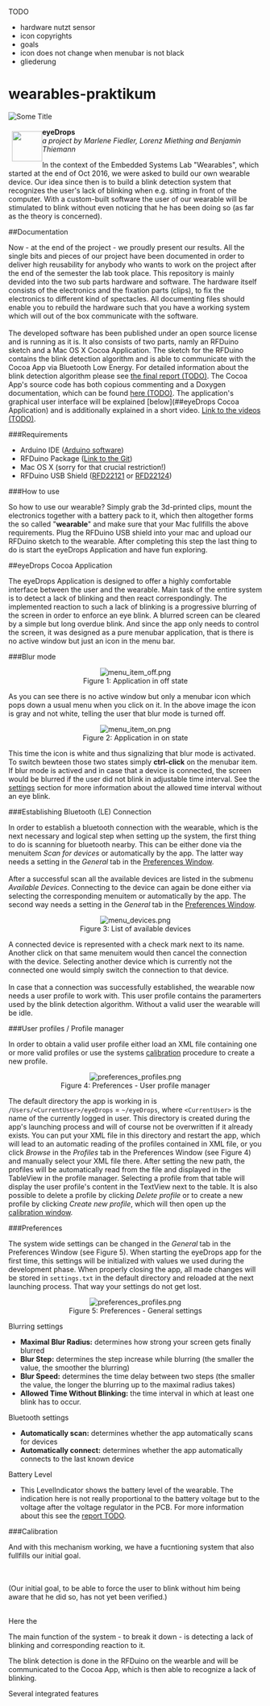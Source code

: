 TODO
  - hardware nutzt sensor
  - icon copyrights
  - goals
  - icon does not change when menubar is not black
  - gliederung

# wearables-praktikum

![Some Title](http://placehold.it/image.jpeg)

<img src="/docs/img/blur.png" width="60" height="60" style="float: left;margin-left: 7px;margin-top: 7px;">
<b>eyeDrops</b><br>
<i>a project by Marlene Fiedler, Lorenz Miething and Benjamin Thiemann</i>

In the context of the Embedded Systems Lab "Wearables", which started at the end of Oct 2016, we were asked to build our own wearable device. Our idea since then is to build a blink detection system that recognizes the user's lack of blinking when e.g. sitting in front of the computer. With a custom-built software the user of our wearable will be stimulated to blink without even noticing that he has been doing so (as far as the theory is concerned).

##Documentation

Now - at the end of the project - we proudly present our results. All the single bits and pieces of our project have been documented in order to deliver high reusability for anybody who wants to work on the project after the end of the semester the lab took place. This repository is mainly devided into the two sub parts hardware and software. The hardware itself consists of the electronics and the fixation parts (clips), to fix the electronics to different kind of spectacles. All documenting files should enable you to rebuild the hardware such that you have a working system which will out of the box communicate with the software.<br>
<br>
The developed software has been published under an open source license and is running as it is. It also consists of two parts, namly an RFDuino sketch and a Mac OS X Cocoa Application. The sketch for the RFDuino contains the blink detection algorithm and is able to communicate with the Cocoa App via Bluetooth Low Energy. For detailed information about the blink detection algorithm please see [the final report (TODO)](docs/readme.md). The Cocoa App's source code has both copious commenting and a Doxygen documentation, which can be found [here (TODO)](docs/html/index.html). The application's graphical user interface will be explained [below](##eyeDrops Cocoa Application) and is additionally explained in a short video. [Link to the videos (TODO)](https://www.youtube.com/watch?v=wOwblaKmyVw).

###Requirements
- Arduino IDE ([Arduino software](https://www.arduino.cc/en/main/software)) 
- RFDuino Package ([Link to the Git](https://github.com/RFduino/RFduino/blob/master/README.md))
- Mac OS X (sorry for that crucial restriction!)
- RFDuino USB Shield ([RFD22121](http://www.rfduino.com/product/rfd22121-usb-shield-for-rfduino/index.html) or [RFD22124](http://www.rfduino.com/product/rfd22124-pcb-usb-shield-for-rfduino/index.html))

###How to use

So how to use our wearable? Simply grab the 3d-printed clips, mount the electronics together with a battery pack to it, which then altogether forms the so called "<b>wearable</b>" and make sure that your Mac fullfills the above requirements. Plug the RFDuino USB shield into your mac and upload our RFDuino sketch to the wearable. After completing this step the last thing to do is start the eyeDrops Application and have fun exploring.

##eyeDrops Cocoa Application

The eyeDrops Application is designed to offer a highly comfortable interface between the user and the wearable. Main task of the entire system is to detect a lack of blinking and then react correspondingly. The implemented reaction to such a lack of blinking is a progressive blurring of the screen in order to enforce an eye blink. A blurred screen can be cleared by a simple but long overdue blink. And since the app only needs to control the screen, it was designed as a pure menubar application, that is there is no active window but just an icon in the menu bar.

###Blur mode

<p align="center">
<img src="https://github.com/benthie/wearables-praktikum/blob/master/docs/img/menu_item_off.png" alt="menu_item_off.png">
<br>Figure 1: Application in off state
</p>

As you can see there is no active window but only a menubar icon which pops down a usual menu when you click on it. In the above image the icon is gray and not white, telling the user that blur mode is turned off.

<p align="center">
<img src="https://github.com/benthie/wearables-praktikum/blob/master/docs/img/menu_item_on.png" alt="menu_item_on.png">
<br>Figure 2: Application in on state
</p>

This time the icon is white and thus signalizing that blur mode is activated. To switch bewteen those two states simply <b>ctrl-click</b> on the menubar item. If blur mode is actived and in case that a device is connected, the screen would be blurred if the user did not blink in adjustable time interval. See the [settings](#Preferences) section for more information about the allowed time interval without an eye blink.

###Establishing Bluetooth (LE) Connection

In order to establish a bluetooth connection with the wearable, which is the next necessary and logical step when setting up the system, the first thing to do is scanning for bluetooth nearby. This can be either done via the menuitem <i>Scan for devices</i> or automatically by the app. The latter way needs a setting in the <i>General</i> tab in the [Preferences Window](#Preferences).<br>
<br>
After a successful scan all the available devices are listed in the submenu <i>Available Devices</i>. Connecting to the device can again be done either via selecting the corresponding menuitem or automatically by the app. The second way needs a setting in the <i>General</i> tab in the [Preferences Window](#Preferences).<br>

<p align="center">
<img src="https://github.com/benthie/wearables-praktikum/blob/master/docs/img/menu_devices.png" alt="menu_devices.png">
<br>Figure 3: List of available devices
</p>

A connected device is represented with a check mark next to its name. Another click on that same menuitem would then cancel the connection with the device. Selecting another device which is currently not the connected one would simply switch the connection to that device.<br>
<br>
In case that a connection was successfully established, the wearable now needs a user profile to work with. This user profile contains the paramerters used by the blink detection algorithm. Without a valid user the wearable will be idle.

###User profiles / Profile manager

In order to obtain a valid user profile either load an XML file containing one or more valid profiles or use the systems [calibration](#Calibration) procedure to create a new profile.

<p align="center">
<img src="https://github.com/benthie/wearables-praktikum/blob/master/docs/img/preferences_profiles.png" alt="preferences_profiles.png">
<br>Figure 4: Preferences - User profile manager
</p>

The default directory the app is working in is `/Users/<CurrentUser>/eyeDrops` = `~/eyeDrops`, where `<CurrentUser>` is the name of the currently logged in user. This directory is created during the app's launching process and will of course not be overwritten if it already exists. You can put your XML file in this directory and restart the app, which will lead to an automatic reading of the profiles contained in XML file, or you click <i>Browse</i> in the <i>Profiles</i> tab in the Preferences Window (see Figure 4) and manually select your XML file there. After setting the new path, the profiles will be automatically read from the file and displayed in the TableView in the profile manager. Selecting a profile from that table will display the user profile's content in the TextView next to the table. It is also possible to delete a profile by clicking <i>Delete profile</i> or to create a new profile by clicking <i>Create new profile</i>, which will then open up the [calibration window](#Calibration).

###Preferences

The system wide settings can be changed in the <i>General</i> tab in the Preferences Window (see Figure 5). When starting the eyeDrops app for the first time, this settings will be initialized with values we used during the development phase. When properly closing the app, all made changes will be stored in `settings.txt` in the default directory and reloaded at the next launching process. That way your settings do not get lost.

<p align="center">
<img src="https://github.com/benthie/wearables-praktikum/blob/master/docs/img/preferences_general.png" alt="preferences_profiles.png">
<br>Figure 5: Preferences - General settings
</p>

Blurring settings
- <b>Maximal Blur Radius:</b> determines how strong your screen gets finally blurred
- <b>Blur Step:</b> determines the step increase while blurring (the smaller the value, the smoother the blurring)
- <b>Blur Speed:</b> determines the time delay between two steps (the smaller the value, the longer the blurring up to the maximal radius takes)
- <b>Allowed Time Without Blinking:</b> the time interval in which at least one blink has to occur.

Bluetooth settings
- <b>Automatically scan:</b> determines whether the app automatically scans for devices
- <b>Automatically connect:</b> determines whether the app automatically connects to the last known device

Battery Level
- This LevelIndicator shows the battery level of the wearable. The indication here is not really proportional to the battery voltage but to the voltage after the voltage regulator in the PCB. For more information about this see the [report TODO](/docs/report.pdf).

###Calibration

And with this mechanism working, we have a fucntioning system that also fullfills our initial goal.<br>
<br>



<br>
(Our initial goal, to be able to force the user to blink without him being aware that he did so, has not yet been verified.)<br>
<br>




Here the 

The main function of the system - to break it down - is detecting a lack of blinking and corresponding reaction to it. 

The blink detection is done in the RFDuino on the wearble and will be communicated to the Cocoa App, which is then able to recognize a lack of blinking. 


Several integrated features 
